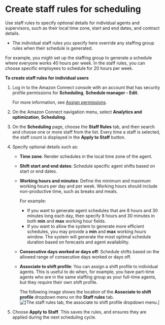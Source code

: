 # Create staff rules for scheduling<a name="scheduling-create-staff-rules"></a>

Use staff rules to specify optional details for individual agents and supervisors, such as their local time zone, start and end dates, and contract details\. 
+ The individual staff rules you specify here override any staffing group rules when their schedule is generated\. 

For example, you might set up the staffing group to generate a schedule where everyone works 40 hours per week\. In the staff rules, you can choose specific employees to schedule for 20 hours per week\.

**To create staff rules for individual users**

1. Log in to the Amazon Connect console with an account that has security profile permissions for **Scheduling**, **Schedule manager \- Edit**\. 

   For more information, see [Assign permissions](required-optimization-permissions.md)\. 

1. On the Amazon Connect navigation menu, select **Analytics and optimization**, **Scheduling**\.

1. On the **Scheduling** page, choose the **Staff Rules** tab, and then search and choose one or more staff from the list\. Every time a staff is selected, the staff count is displayed in the **Apply to Staff** button\.

1. Specify optional details such as:
   + **Time zone**: Render schedules in the local time zone of the agent\.
   + **Shift start and end dates**: Schedule specific agent shifts based on start or end dates\.
   + **Working hours and minutes**: Define the minimum and maximum working hours per day and per week\. Working hours should include non\-productive time, such as breaks and meals\. 

     For example: 
     + If you want to generate agent schedules that are 8 hours and 30 minutes long each day, then specify 8 hours and 30 minutes in both **min** and **max** working hour fields\.
     + If you want to allow the system to generate more efficient schedules, you may provide a **min** and **max** working hours window\. The system will generate the most optimal schedule duration based on forecasts and agent availability\.
   + **Consecutive days worked or days off**: Schedule shifts based on the allowed range of consecutive days worked or days off\. 
   + **Associate to shift profile**: You can assign a shift profile to individual agents\. This is useful to do when, for example, you have part\-time agents who are in the same staffing group as your full\-time agents, but they require their own shift profile\. 

     The following image shows the location of the **Associate to shift profile** dropdown menu on the **Staff rules** tab\.  
![\[The staff rules tab, the associate to shift profile dropdown menu.\]](http://docs.aws.amazon.com/connect/latest/adminguide/images/wfm-scheduling-staffrules-tab3.png)

1. Choose **Apply to Staff**\. This saves the rules, and ensures they are applied during the next scheduling cycle\. 